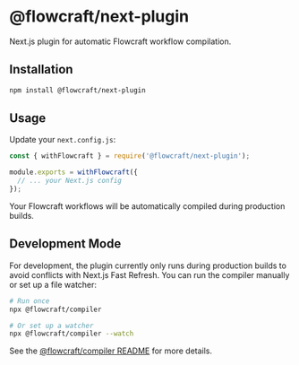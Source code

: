 # @flowcraft/next-plugin

Next.js plugin for automatic Flowcraft workflow compilation.

## Installation

```bash
npm install @flowcraft/next-plugin
```

## Usage

Update your `next.config.js`:

```javascript
const { withFlowcraft } = require('@flowcraft/next-plugin');

module.exports = withFlowcraft({
  // ... your Next.js config
});
```

Your Flowcraft workflows will be automatically compiled during production builds.

## Development Mode

For development, the plugin currently only runs during production builds to avoid conflicts with Next.js Fast Refresh. You can run the compiler manually or set up a file watcher:

```bash
# Run once
npx @flowcraft/compiler

# Or set up a watcher
npx @flowcraft/compiler --watch
```

See the [@flowcraft/compiler README](../compiler/README.md) for more details.
